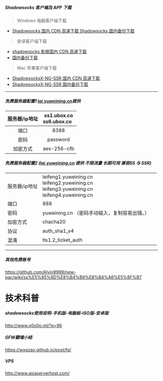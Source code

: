 #####  Shadowsocks 客户端及 APP 下载
> Windows 电脑客户端下载
- [Shadowsocks 国内 CDN 高速下载 ](https://dn-shimo-attachment.qbox.me/b0Um2Js1mBoqeMV4%2FSYJBKZRgt0oRGs7K?attname=SS-Win.zip "Shadowsocks 国内 CDN 高速下载 ")
[Shadowsocks 国内备份下载](https://www.babel.cc/share.do?s=7966045981310736 "Shadowsocks 国内备份下载")

> 安卓客户端下载
- [shadowsocks 影梭国内 CDN 高速下载](https://dn-shimo-attachment.qbox.me/b0Um2Js1mBoqeMV4%2FAVAAymgzYrglH5XB?attname=shadowsocks-nightly-4.1.8.apk "hadowsocks 影梭国内 CDN 高速下载")
- [ 国内备份下载](https://www.babel.cc/share.do?s=7105933012929395 " 国内备份下载")

> Mac 苹果客户端下载
- [ShadowsocksX-NG-SSR 国内 CDN 高速下载](https://dn-shimo-attachment.qbox.me/b0Um2Js1mBoqeMV4%2Flaw3fwzlSi8JliNq?attname=ShadowsocksX-NG-R8.dmg "ShadowsocksX-NG-SSR 国内 CDN 高速下载")
- [ShadowsocksX-NG-SSR 国内备份下载](https://www.babel.cc/share.do?s=1540367796358713 "ShadowsocksX-NG-SSR 国内备份下载")

------------
##### 免费服务器配置1           [lai.yuweining.cn](http://yuweining.cn/leifeng/ "lai.yuweining.cn")提供
| 服务器/ip地址  | ss1.ubox.co<br>ss6.ubox.co   |
| :------------: | :------------: |
| 端口   | 8388  |
| 密码  |  password |
|加密方式   | aes-256-cfb  |


#####   免费服务器配置2       ([lai.yuweining.cn](http://yuweining.cn/leifeng/ "lai.yuweining.cn") 提供 不限流量 长期可用 兼容SS 与 SSR)
|         | |                             |
| ------------ | --- | ------------------------------- |
| 服务器/ip地址 |  leifeng1.yuweining.cn<br>leifeng2.yuweining.cn<br>leifeng3.yuweining.cn<br>leifeng4.yuweining.cn
| 端口   |  888 |        |
| 密码| yuweining.cn （密码手动输入，复制容易出错。）|
| 加密方式| chacha20|
| 协议| auth_sha1_v4 |
| 混淆|tls1.2_ticket_auth|

------------
##### 其他免费账号
https://github.com/Alvin9999/new-pac/wiki/ss%E5%85%8D%E8%B4%B9%E8%B4%A6%E5%8F%B7

# 技术科普

 ##### shadowsocks使用说明-手机版-电脑板-ISO版-安卓版
 
http://www.o0o0o.ml/?p=96

#####  GFW翻墙小结
https://wsgzao.github.io/post/fq/

##### VPS

http://www.asiaserverhost.com/




 
